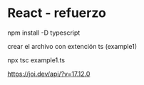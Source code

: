 # React - refuerzo

npm install -D typescript

crear el archivo con extención ts (example1)

npx tsc example1.ts

https://joi.dev/api/?v=17.12.0
